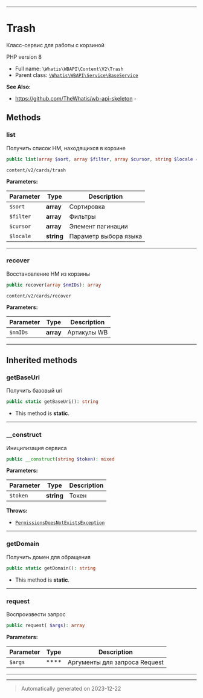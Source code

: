 ***

# Trash

Класс-сервис для работы
с корзиной

PHP version 8

* Full name: `\Whatis\WBAPI\Content\V2\Trash`
* Parent class: [`\Whatis\WBAPI\Service\BaseService`](../../Service/BaseService.md)

**See Also:**

* https://github.com/TheWhatis/wb-api-skeleton - 




## Methods


### list

Получить список НМ, находящихся
в корзине

```php
public list(array $sort, array $filter, array $cursor, string $locale = &#039;en&#039;): array
```

`content/v2/cards/trash`






**Parameters:**

| Parameter | Type | Description |
|-----------|------|-------------|
| `$sort` | **array** | Сортировка |
| `$filter` | **array** | Фильтры |
| `$cursor` | **array** | Элемент пагинации |
| `$locale` | **string** | Параметр выбора языка |





***

### recover

Восстановление НМ из корзины

```php
public recover(array $nmIDs): array
```

`content/v2/cards/recover`






**Parameters:**

| Parameter | Type | Description |
|-----------|------|-------------|
| `$nmIDs` | **array** | Артикулы WB |





***


## Inherited methods


### getBaseUri

Получить базовый uri

```php
public static getBaseUri(): string
```



* This method is **static**.








***

### __construct

Иницилизация сервиса

```php
public __construct(string $token): mixed
```








**Parameters:**

| Parameter | Type | Description |
|-----------|------|-------------|
| `$token` | **string** | Токен |




**Throws:**

- [`PermissionsDoesNotExistsException`](../../Exceptions/PermissionsDoesNotExistsException.md)



***

### getDomain

Получить домен для обращения

```php
public static getDomain(): string
```



* This method is **static**.








***

### request

Воспроизвести запрос

```php
public request( $args): array
```








**Parameters:**

| Parameter | Type | Description |
|-----------|------|-------------|
| `$args` | **** | Аргументы для запроса Request |





***


***
> Automatically generated on 2023-12-22
